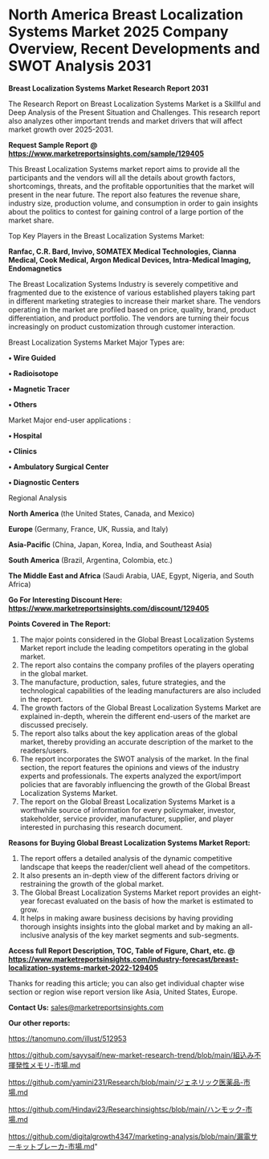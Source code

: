 # North America Breast Localization Systems Market 2025 Company Overview, Recent Developments and SWOT Analysis 2031

<strong>Breast Localization Systems Market Research Report 2031</strong>

The Research Report on Breast Localization Systems Market is a Skillful and Deep Analysis of the Present Situation and Challenges. This research report also analyzes other important trends and market drivers that will affect market growth over 2025-2031.

<strong>Request Sample Report @ <a href=https://www.marketreportsinsights.com/sample/129405>https://www.marketreportsinsights.com/sample/129405</a></strong>

This Breast Localization Systems market report aims to provide all the participants and the vendors will all the details about growth factors, shortcomings, threats, and the profitable opportunities that the market will present in the near future. The report also features the revenue share, industry size, production volume, and consumption in order to gain insights about the politics to contest for gaining control of a large portion of the market share.

Top Key Players in the Breast Localization Systems Market:

<strong>Ranfac, C.R. Bard, Invivo, SOMATEX Medical Technologies, Cianna Medical, Cook Medical, Argon Medical Devices, Intra-Medical Imaging, Endomagnetics</strong>

The Breast Localization Systems Industry is severely competitive and fragmented due to the existence of various established players taking part in different marketing strategies to increase their market share. The vendors operating in the market are profiled based on price, quality, brand, product differentiation, and product portfolio. The vendors are turning their focus increasingly on product customization through customer interaction.

Breast Localization Systems Market Major Types are:

<strong>• Wire Guided

• Radioisotope

• Magnetic Tracer

• Others</strong>

Market Major end-user applications :

<strong>• Hospital

• Clinics

• Ambulatory Surgical Center

• Diagnostic Centers</strong>

Regional Analysis

</u><strong><b>North America</b></strong> (the United States, Canada, and Mexico)

<strong><b>Europe </b></strong>(Germany, France, UK, Russia, and Italy)

<strong><b>Asia-Pacific</b></strong> (China, Japan, Korea, India, and Southeast Asia)

<strong><b>South America</b></strong> (Brazil, Argentina, Colombia, etc.)

<strong><b>The Middle East and Africa</b></strong> (Saudi Arabia, UAE, Egypt, Nigeria, and South Africa)

<strong>Go For Interesting Discount Here: <a href=https://www.marketreportsinsights.com/discount/129405>https://www.marketreportsinsights.com/discount/129405</a></strong>

<strong>Points Covered in The Report:</strong>
<ol>
  <li>The major points considered in the Global Breast Localization Systems Market report include the leading competitors operating in the global market.</li>
  <li>The report also contains the company profiles of the players operating in the global market.</li>
  <li>The manufacture, production, sales, future strategies, and the technological capabilities of the leading manufacturers are also included in the report.</li>
  <li>The growth factors of the Global Breast Localization Systems Market are explained in-depth, wherein the different end-users of the market are discussed precisely.</li>
  <li>The report also talks about the key application areas of the global market, thereby providing an accurate description of the market to the readers/users.</li>
  <li>The report incorporates the SWOT analysis of the market. In the final section, the report features the opinions and views of the industry experts and professionals. The experts analyzed the export/import policies that are favorably influencing the growth of the Global Breast Localization Systems Market.</li>
  <li>The report on the Global Breast Localization Systems Market is a worthwhile source of information for every policymaker, investor, stakeholder, service provider, manufacturer, supplier, and player interested in purchasing this research document.</li>
</ol>
<strong>Reasons for Buying Global Breast Localization Systems Market Report:</strong>

<ol>
  <li>The report offers a detailed analysis of the dynamic competitive landscape that keeps the reader/client well ahead of the competitors.</li>
  <li>It also presents an in-depth view of the different factors driving or restraining the growth of the global market.</li>
  <li>The Global Breast Localization Systems Market report provides an eight-year forecast evaluated on the basis of how the market is estimated to grow.</li>
  <li>It helps in making aware business decisions by having providing thorough insights insights into the global market and by making an all-inclusive analysis of the key market segments and sub-segments.</li>
</ol>
<strong>Access full Report Description, TOC, Table of Figure, Chart, etc. @ <a href=https://www.marketreportsinsights.com/industry-forecast/breast-localization-systems-market-2022-129405>https://www.marketreportsinsights.com/industry-forecast/breast-localization-systems-market-2022-129405</a></strong>


Thanks for reading this article; you can also get individual chapter wise section or region wise report version like Asia, United States, Europe.

<strong>Contact Us:</strong>
sales@marketreportsinsights.com

<strong>Our other reports:</strong>

<a href=https://tanomuno.com/illust/512953>https://tanomuno.com/illust/512953</a>

<a href=https://github.com/sayysaif/new-market-research-trend/blob/main/組込み不揮発性メモリ-市場.md>https://github.com/sayysaif/new-market-research-trend/blob/main/組込み不揮発性メモリ-市場.md</a>

<a href=https://github.com/yamini231/Research/blob/main/ジェネリック医薬品-市場.md>https://github.com/yamini231/Research/blob/main/ジェネリック医薬品-市場.md</a>

<a href=https://github.com/Hindavi23/Researchinsightsc/blob/main/ハンモック-市場.md>https://github.com/Hindavi23/Researchinsightsc/blob/main/ハンモック-市場.md</a>

<a href=https://github.com/digitalgrowth4347/marketing-analysis/blob/main/漏電サーキットブレーカ-市場.md>https://github.com/digitalgrowth4347/marketing-analysis/blob/main/漏電サーキットブレーカ-市場.md</a>"
